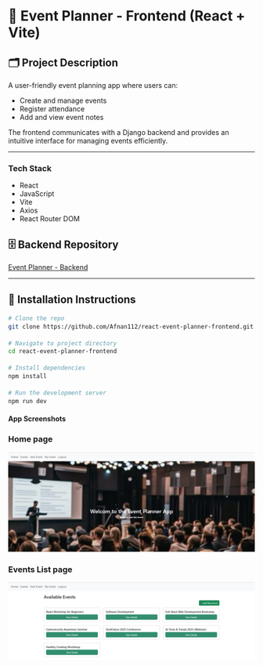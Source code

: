# 🎉 Event Planner - Frontend (React + Vite)

## 🗂️ Project Description
A user-friendly event planning app where users can:
- Create and manage events
- Register attendance
- Add and view event notes

The frontend communicates with a Django backend and provides an intuitive interface for managing events efficiently.

---

### Tech Stack
- React
- JavaScript
- Vite
- Axios
- React Router DOM

## 🗄️ Backend Repository
   [Event Planner - Backend](https://github.com/Afnan112/django-event-planner-backend)

---

## 🚀 Installation Instructions

```bash
# Clone the repo
git clone https://github.com/Afnan112/react-event-planner-frontend.git

# Navigate to project directory
cd react-event-planner-frontend

# Install dependencies
npm install

# Run the development server
npm run dev
```

#### App Screenshots

### Home page  
![EventHome](./assets/home_event_planner.png)

### Events List page 
![EventList](./assets/all_events_page.png)
